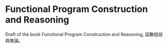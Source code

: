 # Functional Program Construction and Reasoning

Draft of the book Functional Program Construction and Reasoning, 函數程設與推論。
